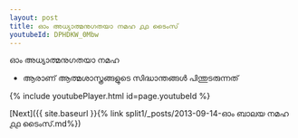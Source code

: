 ```yaml
---
layout: post
title: ഓം അധ്യാത്മനുഗതയാ നമഹ ൧൧ ടൈംസ്
youtubeId: DPHDKW_0Mbw
---
```

 
 
 ഓം അധ്യാത്മനുഗതയാ നമഹ 
 
 -  ആരാണ് ആത്മശാസ്ത്രങ്ങളുടെ സിദ്ധാന്തങ്ങൾ പിന്തുടരുന്നത് 
 
  
 
  
 
 
 
 
 
 


{% include youtubePlayer.html id=page.youtubeId %}
 
[Next]({{ site.baseurl }}{% link  split1/_posts/2013-09-14-ഓം ബാലയ നമഹ ൧൧ ടൈംസ്.md%})
 
